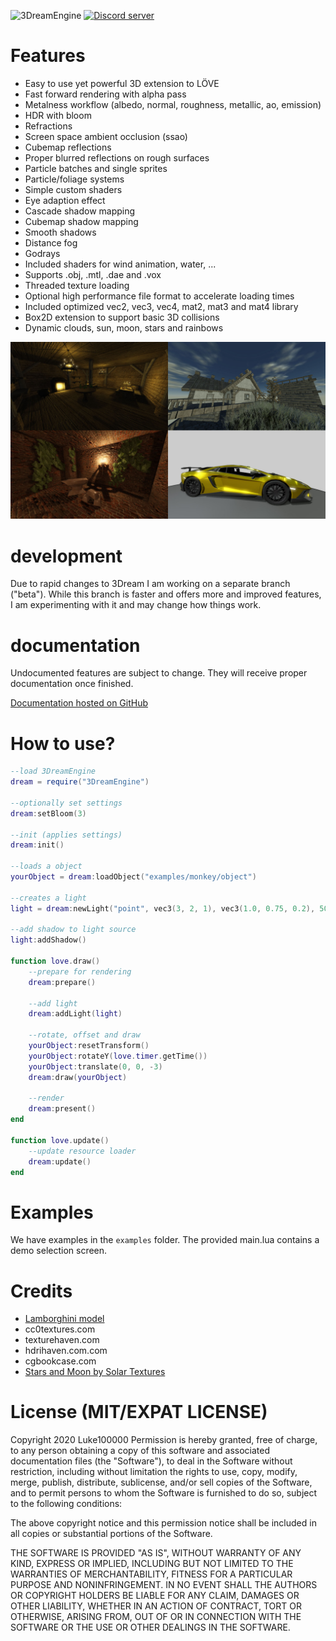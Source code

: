 ![3DreamEngine](https://owo.whats-th.is/9ceoazf.png)
<a href="https://discord.gg/hpmZxNQ"><img src="https://discordapp.com/api/guilds/561664262481641482/embed.png" alt="Discord server" /></a>

# Features
* Easy to use yet powerful 3D extension to LÖVE
* Fast forward rendering with alpha pass
* Metalness workflow (albedo, normal, roughness, metallic, ao, emission)
* HDR with bloom
* Refractions
* Screen space ambient occlusion (ssao)
* Cubemap reflections
* Proper blurred reflections on rough surfaces
* Particle batches and single sprites
* Particle/foliage systems
* Simple custom shaders
* Eye adaption effect
* Cascade shadow mapping
* Cubemap shadow mapping
* Smooth shadows
* Distance fog
* Godrays
* Included shaders for wind animation, water, ...
* Supports .obj, .mtl, .dae and .vox
* Threaded texture loading
* Optional high performance file format to accelerate loading times
* Included optimized vec2, vec3, vec4, mat2, mat3 and mat4 library
* Box2D extension to support basic 3D collisions
* Dynamic clouds, sun, moon, stars and rainbows

![screenshots](https://raw.githubusercontent.com/3dreamengine/3DreamEngine/master/screenshots.jpg)


# development
Due to rapid changes to 3Dream I am working on a separate branch ("beta"). While this branch is faster and offers more and improved features, I am experimenting with it and may change how things work.


# documentation
Undocumented features are subject to change. They will receive proper documentation once finished.

[Documentation hosted on GitHub](https://3dreamengine.github.io/3DreamEngine/)


# How to use?
```lua
--load 3DreamEngine
dream = require("3DreamEngine")

--optionally set settings
dream:setBloom(3)

--init (applies settings)
dream:init()

--loads a object
yourObject = dream:loadObject("examples/monkey/object")

--creates a light
light = dream:newLight("point", vec3(3, 2, 1), vec3(1.0, 0.75, 0.2), 50.0)

--add shadow to light source
light:addShadow()

function love.draw()
	--prepare for rendering
	dream:prepare()

	--add light
	dream:addLight(light) 

	--rotate, offset and draw
	yourObject:resetTransform() 
	yourObject:rotateY(love.timer.getTime())
	yourObject:translate(0, 0, -3)
	dream:draw(yourObject)

	--render
	dream:present()
end

function love.update()
	--update resource loader
	dream:update()
end
```

# Examples
We have examples in the `examples` folder. The provided main.lua contains a demo selection screen.

# Credits
- [Lamborghini model](https://www.turbosquid.com/FullPreview/Index.cfm/ID/1117798)
- cc0textures.com
- texturehaven.com
- hdrihaven.com.com
- cgbookcase.com
- [Stars and Moon by Solar Textures](https://www.solarsystemscope.com/textures/)

# License (MIT/EXPAT LICENSE)
Copyright 2020 Luke100000
Permission is hereby granted, free of charge, to any person obtaining a copy of this software and associated documentation files (the "Software"), to deal in the Software without restriction, including without limitation the rights to use, copy, modify, merge, publish, distribute, sublicense, and/or sell copies of the Software, and to permit persons to whom the Software is furnished to do so, subject to the following conditions:

The above copyright notice and this permission notice shall be included in all copies or substantial portions of the Software.

THE SOFTWARE IS PROVIDED "AS IS", WITHOUT WARRANTY OF ANY KIND, EXPRESS OR IMPLIED, INCLUDING BUT NOT LIMITED TO THE WARRANTIES OF MERCHANTABILITY, FITNESS FOR A PARTICULAR PURPOSE AND NONINFRINGEMENT. IN NO EVENT SHALL THE AUTHORS OR COPYRIGHT HOLDERS BE LIABLE FOR ANY CLAIM, DAMAGES OR OTHER LIABILITY, WHETHER IN AN ACTION OF CONTRACT, TORT OR OTHERWISE, ARISING FROM, OUT OF OR IN CONNECTION WITH THE SOFTWARE OR THE USE OR OTHER DEALINGS IN THE SOFTWARE.